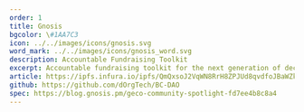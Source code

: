 ```yaml
---
order: 1
title: Gnosis
bgcolor: \#1AA7C3
icon: ../../images/icons/gnosis.svg
word_mark: ../../images/icons/gnosis_word.svg
description: Accountable Fundraising Toolkit
excerpt: Accountable fundraising toolkit for the next generation of decentralized organizations.
article: https://ipfs.infura.io/ipfs/QmQxsoJ2VqWN8RrH8ZPJUd8qvdfoJBaWZk9V2tT47HCShM
github: https://github.com/dOrgTech/BC-DAO
spec: https://blog.gnosis.pm/geco-community-spotlight-fd7ee4b8c8a4
---
```


